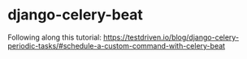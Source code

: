 # django-celery-beat

Following along this tutorial: https://testdriven.io/blog/django-celery-periodic-tasks/#schedule-a-custom-command-with-celery-beat
